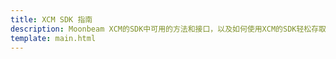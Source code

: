```yaml
---
title: XCM SDK 指南
description: Moonbeam XCM的SDK中可用的方法和接口，以及如何使用XCM的SDK轻松存取跨链资产的指南
template: main.html
---
```


<div class='subsection-wrapper'></div>